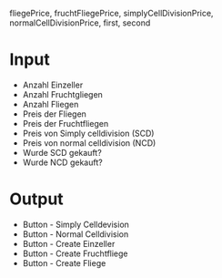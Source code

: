  fliegePrice, fruchtFliegePrice, simplyCellDivisionPrice, normalCellDivisionPrice, first, second
# Input
* Anzahl Einzeller
* Anzahl Fruchtgliegen
* Anzahl Fliegen
* Preis der Fliegen
* Preis der Fruchtfliegen
* Preis von Simply celldivision (SCD)
* Preis von normal celldivision (NCD)
* Wurde SCD gekauft?
* Wurde NCD gekauft?

# Output
* Button - Simply Celldevision
* Button - Normal Celldivision
* Button - Create Einzeller
* Button - Create Fruchtfliege
* Button - Create Fliege